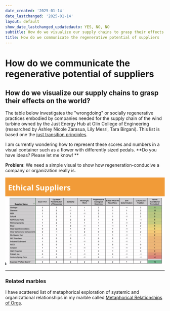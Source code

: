 ```yaml
---
date_created: '2025-01-14'
date_lastchanged: '2025-01-14'
layout: default
show_date_lastchanged_updatedauto: YES, NO, NO
subtitle: How do we visualize our supply chains to grasp their effects on the world?
title: How do we communicate the regenerative potential of suppliers
---
```

# How do we communicate the regenerative potential of suppliers
## How do we visualize our supply chains to grasp their effects on the world?
The table below investigates the "wrongdoing" or socially regenerative practices embodied by companies needed for the supply chain of the wind turbine owned by the Just Energy Hub at Olin College of Engineering (researched by Ashley Nicole Zarasua, Lily Mesri, Tara Birgani). This list is based one the [just transition principles](https://climatejusticealliance.org/just-transition/).

I am currently wondering how to represent these scores and numbers in a visual container such as a flower with differently sized pedals. **Do you have ideas? Please let me know! **

**Problem**: We need a simple visual to show how regeneration-conducive a company or organization really is.


![A table detailing suppliers ranked by the Just Transition Principles for building and ethical supply chain](media/cleanshot_2024-08-06-at-11-54-49@2x.png)

______
### Related marbles
I have scattered list of metaphorical exploration of systemic and organizational relationships in my marble called [Metaphorical Relationships of Orgs](METAPHORICAL-RELATIONSHIPS-OF-ORGS.md).